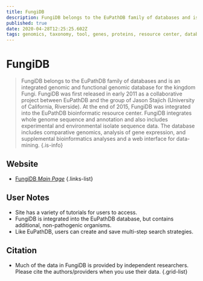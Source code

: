 ```yaml
---
title: FungiDB
description: FungiDB belongs to the EuPathDB family of databases and is an integrated genomic and functional genomic database for the kingdom Fungi.
published: true
date: 2020-04-28T12:25:25.602Z
tags: genomics, taxonomy, tool, genes, proteins, resource center, database, eukaryotes
---
```


# FungiDB

> FungiDB belongs to the EuPathDB family of databases and is an integrated genomic and functional genomic database for the kingdom Fungi. FungiDB was first released in early 2011 as a collaborative project between EuPathDB and the group of Jason Stajich (University of California, Riverside). At the end of 2015, FungiDB was integrated into the EuPathDB bioinformatic resource center. 
&NewLine;
FungiDB integrates whole genome sequence and annotation and also includes experimental and environmental isolate sequence data. The database includes comparative genomics, analysis of gene expression, and supplemental bioinformatics analyses and a web interface for data-mining.
{.is-info}

## Website

- [FungiDB *Main Page*](https://fungidb.org/fungidb/)
{.links-list}

## User Notes
- Site has a variety of tutorials for users to access.
- FungiDB is integrated into the EuPathDB database, but contains additional, non-pathogenic organisms.
- Like EuPathDB, users can create and save multi-step search strategies.

## Citation

- Much of the data in FungiDB is provided by independent researchers. Please cite the authors/providers when you use their data.
{.grid-list}